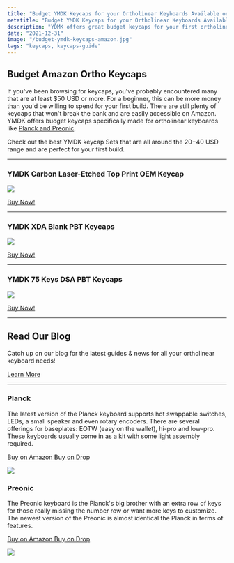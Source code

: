 ```yaml
---
title: "Budget YMDK Keycaps for your Ortholinear Keyboards Available on Amazon"
metatitle: "Budget YMDK Keycaps for your Ortholinear Keyboards Available on Amazon | ortholinear keycaps ortho keyboard Planck Preonic OLKB Amazon Prime"
description: "YDMK offers great budget keycaps for your first ortholinear keyboard build and are available on Amazon."
date: "2021-12-31"
image: "/budget-ymdk-keycaps-amazon.jpg"
tags: "keycaps, keycaps-guide"
---
```


## Budget Amazon Ortho Keycaps

If you've been browsing for keycaps, you've probably encountered many that are at least $50 USD or more. For a beginner, this can be more money than you'd be willing to spend for your first build. There are still plenty of keycaps that won't break the bank and are easily accessible on Amazon. YMDK offers budget keycaps specifically made for ortholinear keyboards like [Planck and Preonic](/olkb).

Check out the best YMDK keycap Sets that are all around the $20-$40 USD range and are perfect for your first build.

---

### YMDK Carbon Laser-Etched Top Print OEM Keycap

<a href="https://www.amazon.com/YMDK-Laser-Etched-Switches-Preonic-Keyboard/dp/B07JKTQJQ7?dchild=1&keywords=ortholinear%2Bkeycaps&link_code=qs&qid=1630610350&sr=8-11&th=1&linkCode=li3&tag=tryorthokey06-20&linkId=cc079c7a4dc68e952bed7fa4c745d3e7&language=en_US&ref_=as_li_ss_il" target="_blank"><img border="0" src="//ws-na.amazon-adsystem.com/widgets/q?_encoding=UTF8&ASIN=B07JKTQJQ7&Format=_SL250_&ID=AsinImage&MarketPlace=US&ServiceVersion=20070822&WS=1&tag=tryorthokey06-20&language=en_US" ></a><img src="https://ir-na.amazon-adsystem.com/e/ir?t=tryorthokey06-20&language=en_US&l=li3&o=1&a=B07JKTQJQ7" width="1" height="1" border="0" alt="" style="border:none !important; margin:0px !important;" />

[Buy Now!](https://amzn.to/3DEKmCd)

---

### YMDK XDA Blank PBT Keycaps

<a href="https://www.amazon.com/Keycaps-Suitable-Ortholinear-Keyboard-Preonic/dp/B07TKX26HV?dchild=1&keywords=ortholinear+keycaps&link_code=qs&qid=1630609901&sr=8-5&linkCode=li3&tag=tryorthokey06-20&linkId=0f205eefe43ecc37bb847e126ffc5a11&language=en_US&ref_=as_li_ss_il" target="_blank"><img border="0" src="//ws-na.amazon-adsystem.com/widgets/q?_encoding=UTF8&ASIN=B07TKX26HV&Format=_SL250_&ID=AsinImage&MarketPlace=US&ServiceVersion=20070822&WS=1&tag=tryorthokey06-20&language=en_US" ></a><img src="https://ir-na.amazon-adsystem.com/e/ir?t=tryorthokey06-20&language=en_US&l=li3&o=1&a=B07TKX26HV" width="1" height="1" border="0" alt="" style="border:none !important; margin:0px !important;" />

[Buy Now!](https://amzn.to/3mP80VX)

---

### YMDK 75 Keys DSA PBT Keycaps

<a href="https://www.amazon.com/Keycaps-Suitable-Ortholinear-Keyboard-Preonic/dp/B07QHRNRGR?ac_md=2-1-QmV0d2VlbiAkMzAgYW5kICQ1MA%3D%3D-ac_d_pm_pm_pm&cv_ct_cx=ortholinear+keycaps&dchild=1&keywords=ortholinear+keycaps&link_code=qs&pd_rd_i=B07QHRNRGR&pd_rd_r=1d433dc1-6a4c-43a3-b367-7cc9b5eb520d&pd_rd_w=sNF3C&pd_rd_wg=2uqjy&pf_rd_p=e7796530-105c-494b-a53a-3b9963e9350b&pf_rd_r=86NX29MMGMR2J9YPMPJ7&psc=1&qid=1630610350&sr=1-2-22d05c05-1231-4126-b7c4-3e7a9c0027d0&linkCode=li3&tag=tryorthokey06-20&linkId=d69ec86587da517f4d9ca660f2cb5cf9&language=en_US&ref_=as_li_ss_il" target="_blank"><img border="0" src="//ws-na.amazon-adsystem.com/widgets/q?_encoding=UTF8&ASIN=B07QHRNRGR&Format=_SL250_&ID=AsinImage&MarketPlace=US&ServiceVersion=20070822&WS=1&tag=tryorthokey06-20&language=en_US" ></a><img src="https://ir-na.amazon-adsystem.com/e/ir?t=tryorthokey06-20&language=en_US&l=li3&o=1&a=B07QHRNRGR" width="1" height="1" border="0" alt="" style="border:none !important; margin:0px !important;" />

[Buy Now!](https://amzn.to/3eI2TSO)

---

<div class="section-container bg-dark text-white px-4">
        <div class="container">
          <div class="row">
            <div class="col-lg-12">
              <h2>Read Our Blog</h2>
              <p class="lead">
                Catch up on our blog for the latest guides & news for all your
                ortholinear keyboard needs!
              </p>
              <a href="/posts" class="btn btn-primary my-2">
                Learn More
              </a>
            </div>
          </div>
        </div>
      </div>

---

<div class="row mt-5">
<div class="col-lg-6">

### Planck

The latest version of the Planck keyboard supports hot swappable switches, LEDs, a small speaker and even rotary encoders. There are several offerings for baseplates: EOTW (easy on the wallet), hi-pro and low-pro. These keyboards usually come in as a kit with some light assembly required.

<a class="btn btn-primary mr-2" href="https://amzn.to/333pMu0">
    Buy on Amazon
</a>

<a class="btn btn-secondary mr-2" href="https://drop.com/buy/planck-mechanical-keyboard?utm_source=linkshare&referer=T93XGG">
    Buy on Drop
</a>

<a href="https://www.amazon.com/dp/B08LX7ZXS4?&linkCode=li3&tag=tryorthokey06-20&linkId=0b7b9faf09aac73db64f301ec3da89ce&language=en_US&ref_=as_li_ss_il" target="_blank"><img border="0" src="//ws-na.amazon-adsystem.com/widgets/q?_encoding=UTF8&ASIN=B08LX7ZXS4&Format=_SL250_&ID=AsinImage&MarketPlace=US&ServiceVersion=20070822&WS=1&tag=tryorthokey06-20&language=en_US" ></a><img src="https://ir-na.amazon-adsystem.com/e/ir?t=tryorthokey06-20&language=en_US&l=li3&o=1&a=B08LX7ZXS4" width="1" height="1" border="0" alt="" style="border:none !important; margin:0px !important;" />

</div>
<div class="col-lg-6">

### Preonic

The Preonic keyboard is the Planck's big brother with an extra row of keys for those really missing the number row or want more keys to customize. The newest version of the Preonic is almost identical the Planck in terms of features.

<a class="btn btn-primary mr-2" href="https://amzn.to/3xzTDbF">
    Buy on Amazon
</a>

<a class="btn btn-secondary mr-2" href="https://drop.com/buy/preonic-mechanical-keyboard?utm_source=linkshare&referer=T93XGG">
    Buy on Drop
</a>

<a href="https://www.amazon.com/dp/B08L3WKZ73?&linkCode=li3&tag=tryorthokey06-20&linkId=6af0b7506a61073b0723facda319622d&language=en_US&ref_=as_li_ss_il" target="_blank"><img border="0" src="//ws-na.amazon-adsystem.com/widgets/q?_encoding=UTF8&ASIN=B08L3WKZ73&Format=_SL250_&ID=AsinImage&MarketPlace=US&ServiceVersion=20070822&WS=1&tag=tryorthokey06-20&language=en_US" ></a><img src="https://ir-na.amazon-adsystem.com/e/ir?t=tryorthokey06-20&language=en_US&l=li3&o=1&a=B08L3WKZ73" width="1" height="1" border="0" alt="" style="border:none !important; margin:0px !important;" />

</div>
</div>


